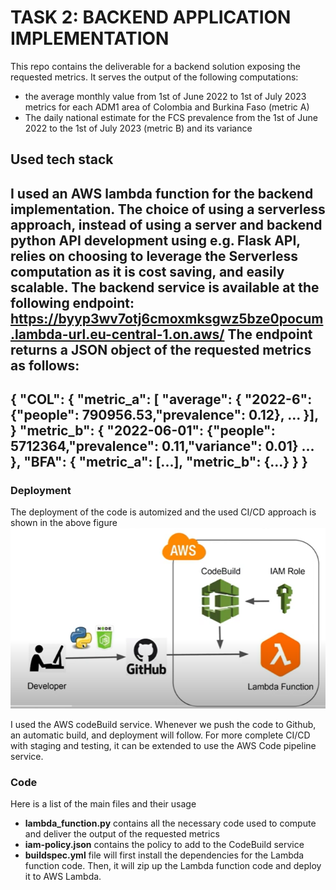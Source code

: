 
# TASK 2: BACKEND APPLICATION IMPLEMENTATION

This repo contains the deliverable for a backend solution exposing the requested metrics. It serves the output of the following computations:
- the average monthly value from 1st of June 2022 to 1st of July 2023 metrics for each ADM1 area of Colombia and Burkina Faso (metric A)
- The daily national estimate for the FCS prevalence from the 1st of June 2022 to the 1st of July 2023
(metric B) and its variance

## Used tech stack

I used an AWS lambda function for the backend implementation. The choice of using a serverless approach, instead of using a server and backend python API development using  e.g. Flask API, relies on choosing to leverage the Serverless computation as it is cost saving, and easily scalable.
The backend service is available at the following endpoint: https://byyp3wv7otj6cmoxmksgwz5bze0pocum.lambda-url.eu-central-1.on.aws/
The endpoint returns a JSON object of the requested metrics as follows:
---
{
    "COL": {
    "metric_a": [
        "average": {
            "2022-6": {"people": 790956.53,"prevalence": 0.12},
            ...
        }],
    }
    "metric_b": {
        "2022-06-01": {"people": 5712364,"prevalence": 0.11,"variance": 0.01}
        ...
    },
    "BFA": {
        "metric_a": [...],
        "metric_b": {...}
    }
}
---

### Deployment
The deployment of the code is automized and the used CI/CD approach is shown in the above figure
![CI/CD](./static_assets/ci_cd_diagram.png)

I used the AWS codeBuild service. Whenever we push the code to Github, an automatic build, and deployment will follow.
For more complete CI/CD with staging and testing, it can be extended to use the AWS Code pipeline service.

### Code
Here is a list of the main files and their usage 
- **lambda_function.py** contains all the necessary code used to compute and deliver the output of the requested metrics
- **iam-policy.json** contains the policy to add to the CodeBuild service
- **buildspec.yml** file will first install the dependencies for the Lambda function code. Then, it will zip up the Lambda function code and deploy it to AWS Lambda.


